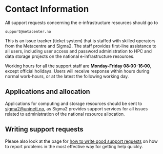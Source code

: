 # Contact Information

All support requests concerning the e-infrastructure resources should go to

    support@metacenter.no

This is an issue tracker (ticket system) that is staffed with skilled operators from the Metacentre and Sigma2. The staff provides first-line assistance to all users, including user access and password administration to HPC and data storage projects on the national e-infrastructure resources.

Working hours for all the support staff are **Monday-Friday 08:00-16:00**, except official holidays. Users will receive response within hours during normal work-hours, or at the latest the following working day.

## Applications and allocation
Applications for computing and storage resources should be sent to <sigma2@uninett.no>, as Sigma2 provides support services for all issues related to administration of the national resource allocation.

## Writing support requests

Please also look at the page for [how to write good support requests](support/support_requests.md) on
how to report problems in the most effective way for getting help quickly.

